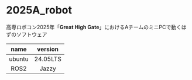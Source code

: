 # 2025A_robot
高専ロボコン2025年「**Great High Gate**」におけるAチームのミニPCで動くはずのソフトウェア

|name|version|
|:--:|:--:|
|ubuntu|24.05LTS|
|ROS2|Jazzy|